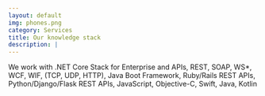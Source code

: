 ```yaml
---
layout: default
img: phones.png
category: Services
title: Our knowledge stack
description: |
---
```

We work with .NET Core Stack for Enterprise and APIs, REST, SOAP, WS*, WCF, WIF, (TCP, UDP, HTTP), Java Boot Framework, Ruby/Rails REST APIs, Python/Django/Flask REST APIs, JavaScript, Objective-C, Swift, Java, Kotlin